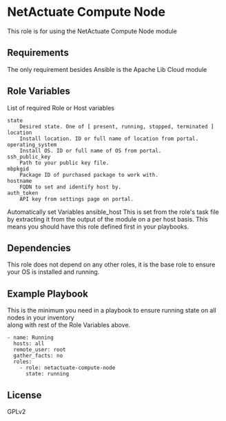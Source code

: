 NetActuate Compute Node
=========

This role is for using the NetActuate Compute Node module

Requirements
------------

The only requirement besides Ansible is the Apache Lib Cloud module


Role Variables
--------------

List of required Role or Host variables

	state
		Desired state. One of [ present, running, stopped, terminated ]
	location
		Install location. ID or full name of location from portal.
	operating_system
		Install OS. ID or full name of OS from portal.
	ssh_public_key
		Path to your public key file.
	mbpkgid
		Package ID of purchased package to work with.
	hostname
		FQDN to set and identify host by.
	auth_token
		API key from settings page on portal.

Automatically set Variables
    ansible_host
        This is set from the role's task file by extracting it from the output
        of the module on a per host basis. This means you should have this role
        defined first in your playbooks.

Dependencies
------------

This role does not depend on any other roles, it is the base role to ensure
your OS is installed and running.

Example Playbook
----------------

This is the minimum you need in a playbook to ensure running state on all nodes in your inventory  
along with rest of the Role Variables above.


	- name: Running
	  hosts: all
	  remote_user: root
	  gather_facts: no
	  roles:
		- role: netactuate-compute-node
		  state: running

License
-------

GPLv2
